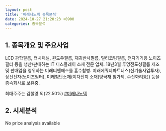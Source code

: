 ```yaml
---
layout: post
title: '미래나노텍 종목분석'
date: 2024-10-27 21:20:23 +0900
categories: 종목분석
---
```


## 1. 종목개요 및 주요사업

LCD 광학필름, 터치패널, 윈도우필름, 재귀반사필름, 멀티코팅필름, 전자기기용 노이즈필터 등을 생산/판매하는 IT 디스플레이 소재 전문 업체. 18년3월 투명전도성필름 제조 및 판매업을 영위하는 미래티엔에스를 흡수합병. 미래에쿼티파트너스(신기술사업투자), 상신전자(노이즈필터), 미래첨단소재(이차전지 소재(양극재 첨가제, 수산화리튬)) 등을 종속회사로 보유중.

최대주주는 김철영 외(22.50%)
[#미래나노텍](#)

## 2. 시세분석

No price analysis available
